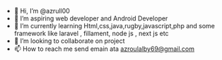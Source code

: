 - 👋 Hi, I’m @azrull00
- 👀 I’m aspiring web developer and Android Developer
- 🌱 I’m currently learning Html,css,java,rugby,javascript,php and some framework like laravel , fillament, node js , next js etc
- 💞️ I’m looking to collaborate on project
- 📫 How to reach me send emain ata azroulalby69@gmail.com

<!---
azrull00/azrull00 is a ✨ special ✨ repository because its `README.md` (this file) appears on your GitHub profile.
You can click the Preview link to take a look at your changes.
--->
